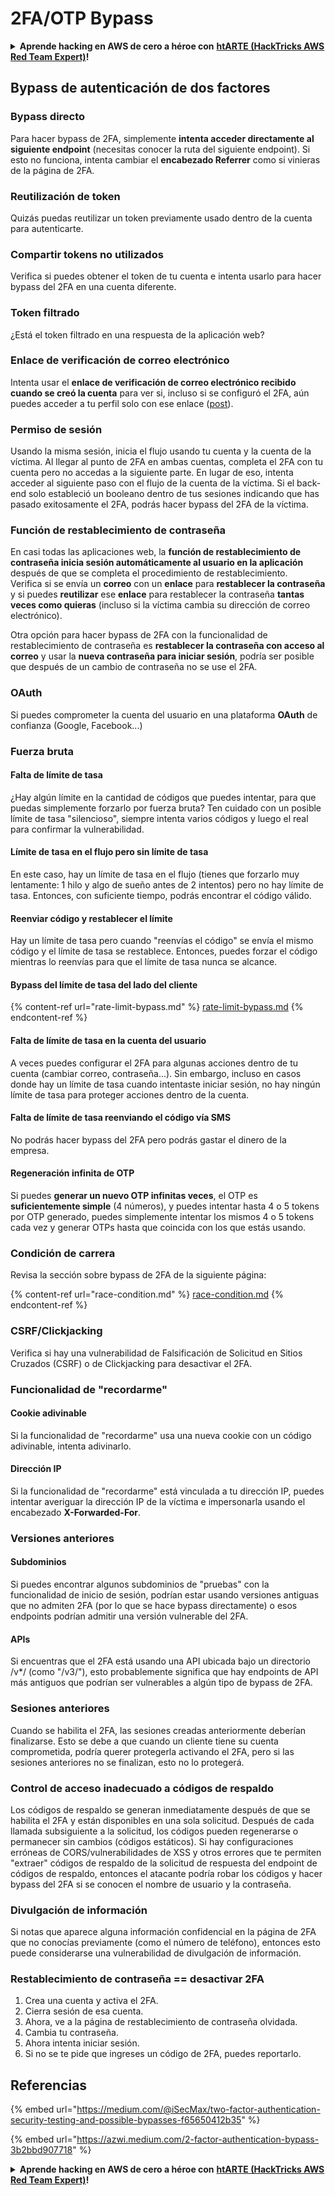 # 2FA/OTP Bypass

<details>

<summary><strong>Aprende hacking en AWS de cero a héroe con</strong> <a href="https://training.hacktricks.xyz/courses/arte"><strong>htARTE (HackTricks AWS Red Team Expert)</strong></a><strong>!</strong></summary>

Otras formas de apoyar a HackTricks:

* Si quieres ver a tu **empresa anunciada en HackTricks** o **descargar HackTricks en PDF** revisa los [**PLANES DE SUSCRIPCIÓN**](https://github.com/sponsors/carlospolop)!
* Consigue el [**merchandising oficial de PEASS & HackTricks**](https://peass.creator-spring.com)
* Descubre [**La Familia PEASS**](https://opensea.io/collection/the-peass-family), nuestra colección de [**NFTs**](https://opensea.io/collection/the-peass-family) exclusivos
* **Únete al** 💬 [**grupo de Discord**](https://discord.gg/hRep4RUj7f) o al [**grupo de telegram**](https://t.me/peass) o **sígueme** en **Twitter** 🐦 [**@carlospolopm**](https://twitter.com/carlospolopm)**.**
* **Comparte tus trucos de hacking enviando PRs a los repositorios de GitHub de** [**HackTricks**](https://github.com/carlospolop/hacktricks) y [**HackTricks Cloud**](https://github.com/carlospolop/hacktricks-cloud).

</details>

## **Bypass de autenticación de dos factores**

### **Bypass directo**

Para hacer bypass de 2FA, simplemente **intenta acceder directamente al siguiente endpoint** (necesitas conocer la ruta del siguiente endpoint). Si esto no funciona, intenta cambiar el **encabezado Referrer** como si vinieras de la página de 2FA.

### **Reutilización de token**

Quizás puedas reutilizar un token previamente usado dentro de la cuenta para autenticarte.

### Compartir tokens no utilizados

Verifica si puedes obtener el token de tu cuenta e intenta usarlo para hacer bypass del 2FA en una cuenta diferente.

### Token filtrado

¿Está el token filtrado en una respuesta de la aplicación web?

### Enlace de verificación de correo electrónico

Intenta usar el **enlace de verificación de correo electrónico recibido cuando se creó la cuenta** para ver si, incluso si se configuró el 2FA, aún puedes acceder a tu perfil solo con ese enlace ([post](https://srahulceh.medium.com/behind-the-scenes-of-a-security-bug-the-perils-of-2fa-cookie-generation-496d9519771b)).

### Permiso de sesión

Usando la misma sesión, inicia el flujo usando tu cuenta y la cuenta de la víctima. Al llegar al punto de 2FA en ambas cuentas, completa el 2FA con tu cuenta pero no accedas a la siguiente parte. En lugar de eso, intenta acceder al siguiente paso con el flujo de la cuenta de la víctima. Si el back-end solo estableció un booleano dentro de tus sesiones indicando que has pasado exitosamente el 2FA, podrás hacer bypass del 2FA de la víctima.

### **Función de restablecimiento de contraseña**

En casi todas las aplicaciones web, la **función de restablecimiento de contraseña inicia sesión automáticamente al usuario en la aplicación** después de que se completa el procedimiento de restablecimiento.\
Verifica si se envía un **correo** con un **enlace** para **restablecer la contraseña** y si puedes **reutilizar** ese **enlace** para restablecer la contraseña **tantas veces como quieras** (incluso si la víctima cambia su dirección de correo electrónico).

Otra opción para hacer bypass de 2FA con la funcionalidad de restablecimiento de contraseña es **restablecer la contraseña con acceso al correo** y usar la **nueva contraseña para iniciar sesión**, podría ser posible que después de un cambio de contraseña no se use el 2FA.

### OAuth

Si puedes comprometer la cuenta del usuario en una plataforma **OAuth** de confianza (Google, Facebook...)

### Fuerza bruta

#### Falta de límite de tasa

¿Hay algún límite en la cantidad de códigos que puedes intentar, para que puedas simplemente forzarlo por fuerza bruta? Ten cuidado con un posible límite de tasa "silencioso", siempre intenta varios códigos y luego el real para confirmar la vulnerabilidad.

#### Límite de tasa en el flujo pero sin límite de tasa

En este caso, hay un límite de tasa en el flujo (tienes que forzarlo muy lentamente: 1 hilo y algo de sueño antes de 2 intentos) pero no hay límite de tasa. Entonces, con suficiente tiempo, podrás encontrar el código válido.

#### Reenviar código y restablecer el límite

Hay un límite de tasa pero cuando "reenvías el código" se envía el mismo código y el límite de tasa se restablece. Entonces, puedes forzar el código mientras lo reenvías para que el límite de tasa nunca se alcance.

#### Bypass del límite de tasa del lado del cliente

{% content-ref url="rate-limit-bypass.md" %}
[rate-limit-bypass.md](rate-limit-bypass.md)
{% endcontent-ref %}

#### Falta de límite de tasa en la cuenta del usuario

A veces puedes configurar el 2FA para algunas acciones dentro de tu cuenta (cambiar correo, contraseña...). Sin embargo, incluso en casos donde hay un límite de tasa cuando intentaste iniciar sesión, no hay ningún límite de tasa para proteger acciones dentro de la cuenta.

#### Falta de límite de tasa reenviando el código vía SMS

No podrás hacer bypass del 2FA pero podrás gastar el dinero de la empresa.

#### Regeneración infinita de OTP

Si puedes **generar un nuevo OTP infinitas veces**, el OTP es **suficientemente simple** (4 números), y puedes intentar hasta 4 o 5 tokens por OTP generado, puedes simplemente intentar los mismos 4 o 5 tokens cada vez y generar OTPs hasta que coincida con los que estás usando.

### Condición de carrera

Revisa la sección sobre bypass de 2FA de la siguiente página:

{% content-ref url="race-condition.md" %}
[race-condition.md](race-condition.md)
{% endcontent-ref %}

### CSRF/Clickjacking

Verifica si hay una vulnerabilidad de Falsificación de Solicitud en Sitios Cruzados (CSRF) o de Clickjacking para desactivar el 2FA.

### Funcionalidad de "recordarme"

#### Cookie adivinable

Si la funcionalidad de "recordarme" usa una nueva cookie con un código adivinable, intenta adivinarlo.

#### Dirección IP

Si la funcionalidad de "recordarme" está vinculada a tu dirección IP, puedes intentar averiguar la dirección IP de la víctima e impersonarla usando el encabezado **X-Forwarded-For**.

### Versiones anteriores

#### Subdominios

Si puedes encontrar algunos subdominios de "pruebas" con la funcionalidad de inicio de sesión, podrían estar usando versiones antiguas que no admiten 2FA (por lo que se hace bypass directamente) o esos endpoints podrían admitir una versión vulnerable del 2FA.

#### APIs

Si encuentras que el 2FA está usando una API ubicada bajo un directorio /v\*/ (como "/v3/"), esto probablemente significa que hay endpoints de API más antiguos que podrían ser vulnerables a algún tipo de bypass de 2FA.

### Sesiones anteriores

Cuando se habilita el 2FA, las sesiones creadas anteriormente deberían finalizarse. Esto se debe a que cuando un cliente tiene su cuenta comprometida, podría querer protegerla activando el 2FA, pero si las sesiones anteriores no se finalizan, esto no lo protegerá.

### Control de acceso inadecuado a códigos de respaldo

Los códigos de respaldo se generan inmediatamente después de que se habilita el 2FA y están disponibles en una sola solicitud. Después de cada llamada subsiguiente a la solicitud, los códigos pueden regenerarse o permanecer sin cambios (códigos estáticos). Si hay configuraciones erróneas de CORS/vulnerabilidades de XSS y otros errores que te permiten "extraer" códigos de respaldo de la solicitud de respuesta del endpoint de códigos de respaldo, entonces el atacante podría robar los códigos y hacer bypass del 2FA si se conocen el nombre de usuario y la contraseña.

### Divulgación de información

Si notas que aparece alguna información confidencial en la página de 2FA que no conocías previamente (como el número de teléfono), entonces esto puede considerarse una vulnerabilidad de divulgación de información.

### **Restablecimiento de contraseña == desactivar 2FA**

1. Crea una cuenta y activa el 2FA.
2. Cierra sesión de esa cuenta.
3. Ahora, ve a la página de restablecimiento de contraseña olvidada.
4. Cambia tu contraseña.
5. Ahora intenta iniciar sesión.
6. Si no se te pide que ingreses un código de 2FA, puedes reportarlo.

## Referencias

{% embed url="https://medium.com/@iSecMax/two-factor-authentication-security-testing-and-possible-bypasses-f65650412b35" %}

{% embed url="https://azwi.medium.com/2-factor-authentication-bypass-3b2bbd907718" %}

<details>

<summary><strong>Aprende hacking en AWS de cero a héroe con</strong> <a href="https://training.hacktricks.xyz/courses/arte"><strong>htARTE (HackTricks AWS Red Team Expert)</strong></a><strong>!</strong></summary>

Otras formas de apoyar a HackTricks:

* Si quieres ver a tu **empresa anunciada en HackTricks** o **descargar HackTricks en PDF** revisa los [**PLANES DE SUSCRIPCIÓN**](https://github.com/sponsors/carlospolop)!
* Consigue el [**merchandising oficial de PEASS & HackTricks**](https://peass.creator-spring.com)
* Descubre [**La Familia PEASS**](https://opensea.io/collection/the-peass-family), nuestra colección de [**NFTs**](https://opensea.io/collection/the-peass-family) exclusivos
* **Únete al** 💬 [**grupo de Discord**](https://discord.gg/hRep4RUj7f) o al [**grupo de telegram**](https://t.me/peass) o **sígueme** en **Twitter** 🐦 [**@carlospolopm**](https://twitter.com/carlospolopm)**.**
* **Comparte tus trucos de hacking enviando PRs a los repositorios de GitHub de** [**HackTricks**](https://github.com/carlospolop/hacktricks) y [**HackTricks Cloud**](https://github.com/carlospolop/hacktricks-cloud).

</details>
